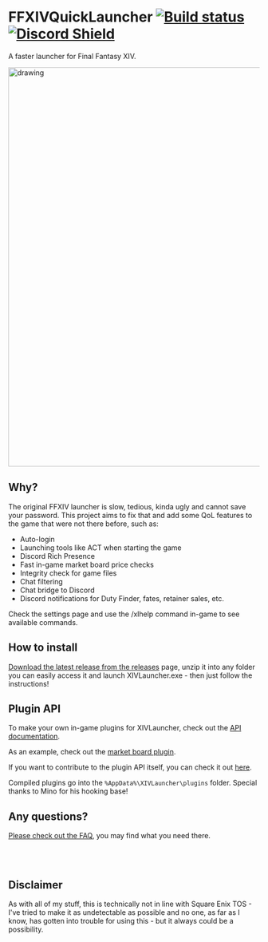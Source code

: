# FFXIVQuickLauncher [![Build status](https://ci.appveyor.com/api/projects/status/xc3hx4rhmrd310kc?svg=true)](https://ci.appveyor.com/project/goaaats/ffxivquicklauncher) [![Discord Shield](https://discordapp.com/api/guilds/581875019861328007/widget.png?style=shield)](https://discord.gg/3NMcUV5)

A faster launcher for Final Fantasy XIV.

<img src="https://github.com/goaaats/FFXIVQuickLauncher/blob/master/images/screenshot.png?raw=true" alt="drawing" width="800"/>

## Why?

The original FFXIV launcher is slow, tedious, kinda ugly and cannot save your password. This project aims to fix that and add some QoL features to the game that were not there before, such as:

* Auto-login
* Launching tools like ACT when starting the game
* Discord Rich Presence
* Fast in-game market board price checks
* Integrity check for game files
* Chat filtering
* Chat bridge to Discord
* Discord notifications for Duty Finder, fates, retainer sales, etc.

Check the settings page and use the /xlhelp command in-game to see available commands.

## How to install

[Download the latest release from the releases](https://github.com/goaaats/FFXIVQuickLauncher/releases/latest) page, unzip it into any folder you can easily access it and launch XIVLauncher.exe - then just follow the instructions!

## Plugin API

To make your own in-game plugins for XIVLauncher, check out the [API documentation](https://goaaats.github.io/Dalamud/api/index.html).

As an example, check out the [market board plugin](https://github.com/goaaats/Dalamud.MbPlugin).

If you want to contribute to the plugin API itself, you can check it out [here](https://github.com/goaaats/Dalamud).

Compiled plugins go into the ``%AppData%\XIVLauncher\plugins`` folder.
Special thanks to Mino for his hooking base!

## Any questions?

[Please check out the FAQ](https://github.com/goaaats/FFXIVQuickLauncher/wiki/FAQ), you may find what you need there.

<br>
<br>

## Disclaimer
As with all of my stuff, this is technically not in line with Square Enix TOS - I've tried to make it as undetectable as possible and no one, as far as I know, has gotten into trouble for using this - but it always could be a possibility.

